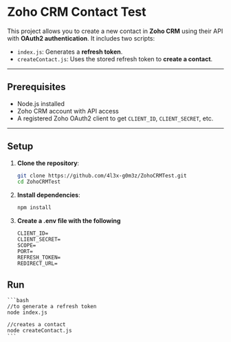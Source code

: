 # Zoho CRM Contact Test

This project allows you to create a new contact in **Zoho CRM** using their API with **OAuth2 authentication**. It includes two scripts:

- `index.js`: Generates a **refresh token**.
- `createContact.js`: Uses the stored refresh token to **create a contact**.

---

## Prerequisites

- Node.js installed
- Zoho CRM account with API access
- A registered Zoho OAuth2 client to get `CLIENT_ID`, `CLIENT_SECRET`, etc.

---

##  Setup

1. **Clone the repository**:

   ```bash
   git clone https://github.com/4l3x-g0m3z/ZohoCRMTest.git
   cd ZohoCRMTest
   ```
2. **Install dependencies**:
    ```bash
    npm install
    ```

3. **Create a .env file with the following**
    ```env
    CLIENT_ID=
    CLIENT_SECRET=
    SCOPE=
    PORT=
    REFRESH_TOKEN=
    REDIRECT_URL=
    ```

##  Run 
    ```bash
    //to generate a refresh token
    node index.js 

    //creates a contact 
    node createContact.js
    ```

